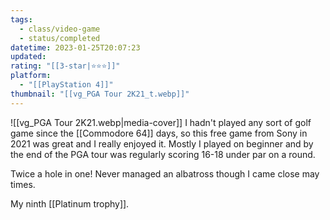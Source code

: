 ```yaml
---
tags:
  - class/video-game
  - status/completed
datetime: 2023-01-25T20:07:23
updated: 
rating: "[[3-star|⭐️⭐️⭐️]]"
platform:
  - "[[PlayStation 4]]"
thumbnail: "[[vg_PGA Tour 2K21_t.webp]]"
---
```

![[vg_PGA Tour 2K21.webp|media-cover]]
I hadn't played any sort of golf game since the [[Commodore 64]] days, so this free game from Sony in 2021 was great and I really enjoyed it. Mostly I played on beginner and by the end of the PGA tour was regularly scoring 16-18 under par on a round.

Twice a hole in one! Never managed an albatross though I came close may times.

My ninth [[Platinum trophy]].